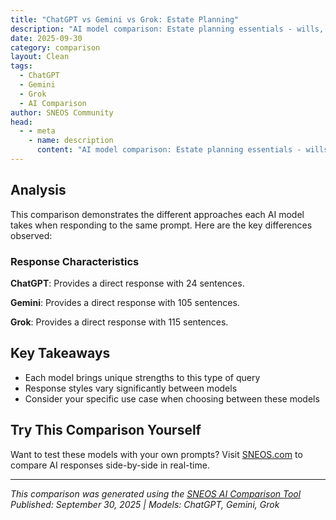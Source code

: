 ```yaml
---
title: "ChatGPT vs Gemini vs Grok: Estate Planning"
description: "AI model comparison: Estate planning essentials - wills, trusts, and beneficiaries..."
date: 2025-09-30
category: comparison
layout: Clean
tags:
  - ChatGPT
  - Gemini
  - Grok
  - AI Comparison
author: SNEOS Community
head:
  - - meta
    - name: description
      content: "AI model comparison: Estate planning essentials - wills, trusts, and beneficiaries..."
---
```


<ChatComparison
  title="ChatGPT vs Gemini vs Grok: Estate Planning"
  prompt="Estate planning essentials - wills, trusts, and beneficiaries"
  :responses='{
    "ChatGPT": "Certainly! Here\u0027s an overview of estate planning essentials, including wills, trusts, and beneficiaries:\n\n### 1. Wills\nA will is a legal document that outlines how your assets and properties will be distributed after your death. It can also name guardians for minor children and specify other wishes.\n\n**Key Points:**\n- **Purpose:** Distribute assets, name executors, appoint guardians.\n- **Advantages:** Clear instructions, relatively simple and inexpensive.\n- **Limitations:** Must go through probate (court-supervised process), which can be time-consuming and public.\n\n### 2. Trusts\nA trust is a legal arrangement where one party (the trustee) holds and manages assets for the benefit of another (the beneficiary). Trusts can be established during your lifetime or upon death.\n\n**Types:**\n- **Revocable Living Trust:** Can be altered or revoked during your lifetime. Helps avoid probate.\n- **Irrevocable Trust:** Cannot be changed once established. Often used for tax benefits and asset protection.\n\n**Benefits:**\n- Avoid probate\n- Maintain privacy\n- Provide ongoing management of assets\n- Protect assets from creditors\n\n### 3. Beneficiaries\nBeneficiary designations are instructions on who will receive certain assets, such as life insurance proceeds, retirement accounts, or payable-on-death bank accounts.\n\n**Key Points:**\n- **Direct transfer:** Avoids probate.\n- **Important to keep updated:** Changes in relationships (marriage, divorce) should prompt updating beneficiary designations.\n- **Overrides Wills:** Beneficiary designations generally take precedence over your will regarding those specific assets.\n\n---\n\n### Additional Tips for Estate Planning:\n- **Power of Attorney:** Assign someone to make financial or medical decisions if you become incapacitated.\n- **Healthcare Directive:** Specify your preferences for medical treatment and end-of-life care.\n- **Regular Reviews:** Update your estate plan regularly, especially after major life changes.\n- **Consult Professionals:** Estate laws can be complex and vary by jurisdiction; consult an estate planning attorney.\n\n---\n\nWould you like more detailed information on any of these topics or assistance creating an estate plan?",
    "Gemini": "Okay, let\u0027s break down the estate planning essentials: wills, trusts, and beneficiaries. These are the cornerstones of ensuring your assets are distributed according to your wishes after your death, and potentially also managed during your incapacity.\n\n**1. Wills: The Foundation of Estate Planning**\n\n*   **What it is:** A legal document that outlines how you want your assets (property, money, investments, etc.) distributed after your death. Think of it as your instruction manual for your possessions.\n*   **Key Components:**\n    *   **Beneficiaries:**  The individuals or entities (e.g., charities) who will inherit your assets.\n    *   **Executor/Personal Representative:** The person you appoint to manage your estate, pay debts, and distribute assets according to your will.\n    *   **Guardian (if applicable):** If you have minor children, you name who you want to care for them.\n    *   **Specific Bequests:**  Specific items or amounts of money you want to leave to particular people (e.g., \u0022I leave my antique watch to my son, John\u0022).\n    *   **Residuary Clause:** This covers everything *not* specifically mentioned.  It states who gets the rest of your estate after debts, taxes, and specific bequests are paid.\n    *   **Powers and Authority:** Outlines the powers you grant to your Executor to manage your estate.\n*   **Pros:**\n    *   Relatively simple and inexpensive to create (compared to trusts).\n    *   Allows you to name guardians for minor children.\n    *   Allows you to specify who gets what.\n*   **Cons:**\n    *   **Probate:** Your will must go through probate court, a potentially lengthy and public process. Probate can involve court fees, legal fees, and delays in distributing assets to your beneficiaries.  The complexity and length of probate vary by state.\n    *   **Public Record:**  Wills become part of the public record during probate.\n    *   **Doesn\u0027t Avoid Estate Taxes (necessarily):**  A will *can* incorporate tax planning strategies, but it doesn\u0027t automatically avoid estate taxes.\n    *   **Limited Protection During Incapacity:**  A will only takes effect *after* death.  It doesn\u0027t address what happens if you become incapacitated and unable to manage your affairs.\n*   **Important Considerations:**\n    *   **State Laws:**  Wills must comply with state laws regarding signing, witnessing, and notarization.\n    *   **Regular Review:**  Update your will whenever there\u0027s a major life event (marriage, divorce, birth of a child, death of a beneficiary, significant change in assets).\n    *   **Intestacy:**  If you die without a valid will (intestate), state law dictates how your assets will be distributed. This may not align with your wishes.\n\n**2. Trusts:  A More Complex Tool**\n\n*   **What it is:** A legal arrangement where you (the *grantor* or *settlor*) transfer assets to a *trustee*, who manages those assets for the benefit of designated *beneficiaries*. Trusts can be created during your lifetime (*living trusts*) or upon your death (through your will - *testamentary trusts*).\n*   **Key Players:**\n    *   **Grantor/Settlor/Trustor:** The person creating the trust and transferring assets into it.\n    *   **Trustee:** The person or entity responsible for managing the trust assets according to the trust document. This can be you, a family member, a friend, or a professional trust company.\n    *   **Beneficiary:** The person or entity who will benefit from the trust assets.  This can be you during your lifetime, and then your heirs after your death.\n*   **Types of Trusts:**\n    *   **Revocable Living Trust:**\n        *   **Control:** You retain control over the assets during your lifetime. You can amend or revoke the trust.\n        *   **Probate Avoidance:**  Assets held in the trust avoid probate.\n        *   **Incapacity Planning:** If you become incapacitated, the successor trustee you name can manage the trust assets without court intervention.\n        *   **Tax Implications:**  Treated as part of your taxable estate.  No immediate tax benefits.\n    *   **Irrevocable Trust:**\n        *   **Less Control:**  Once created, it\u0027s very difficult (and often impossible) to change or revoke.\n        *   **Asset Protection:** Can offer protection from creditors in some situations (depending on state law and the type of irrevocable trust).\n        *   **Estate Tax Reduction:**  Can be used to reduce estate taxes by removing assets from your taxable estate.\n        *   **Special Needs Trusts:**  Used to provide for a disabled beneficiary without jeopardizing their eligibility for government benefits.\n    *   **Testamentary Trust:** Created through your will and only comes into existence after your death.\n        *   **Doesn\u0027t Avoid Probate:**  Since it\u0027s created by the will, it goes through probate.\n        *   **Useful for Minor Children or Spendthrifts:** Can be used to manage assets for beneficiaries who are not yet capable of managing their own finances (e.g., minor children, or individuals with spending problems).\n*   **Pros:**\n    *   **Probate Avoidance (Living Trusts):**  Saves time, money, and keeps your affairs private.\n    *   **Incapacity Planning:** Provides for management of your assets if you become unable to do so.\n    *   **Control Over Asset Distribution:**  You can specify *when* and *how* your beneficiaries receive assets (e.g., staggered distributions, funds for education, etc.).\n    *   **Asset Protection (Irrevocable Trusts):**  Potential protection from creditors and lawsuits.\n    *   **Estate Tax Planning (Irrevocable Trusts):**  May help reduce estate taxes.\n    *   **Special Needs Planning:**  Preserves government benefits for disabled beneficiaries.\n*   **Cons:**\n    *   **More Complex and Expensive:**  More complicated to set up than a will and typically requires attorney assistance.\n    *   **Funding the Trust:** You must actively transfer assets into the trust for it to be effective.  This can involve retitling property, changing beneficiary designations, etc.\n    *   **Ongoing Administration:**  Requires ongoing management by the trustee.\n    *   **Irrevocable Trusts are Difficult to Change:**  Losing control can be a drawback.\n*   **Important Considerations:**\n    *   **Trustee Selection:**  Choose a trustee who is trustworthy, responsible, and capable of managing the assets. Consider a professional trustee if your situation is complex or if you don\u0027t have a suitable individual.\n    *   **Trust Document:**  The trust document must be carefully drafted to reflect your wishes and comply with state law.\n    *   **Funding:**  Make sure to properly fund the trust by transferring ownership of assets.\n\n**3. Beneficiaries: The Recipients**\n\n*   **Who They Are:** The individuals, entities (charities, organizations), or even trusts who will receive assets from your will, trust, retirement accounts, life insurance policies, and other accounts.\n*   **Importance of Designation:**\n    *   **Overriding Wills and Trusts:** Beneficiary designations on certain accounts (e.g., retirement accounts, life insurance) *override* what\u0027s stated in your will or trust.  This is crucial!\n    *   **Direct Transfer:** Assets with beneficiary designations typically transfer directly to the beneficiaries without going through probate.\n*   **Types of Beneficiary Designations:**\n    *   **Primary Beneficiary:**  The first person or entity to receive the assets.\n    *   **Contingent Beneficiary:**  The backup beneficiary who receives the assets if the primary beneficiary is deceased or unable to inherit.\n*   **Common Mistakes:**\n    *   **Failing to Name Beneficiaries:**  If you don\u0027t name a beneficiary, the assets may go to your estate and be subject to probate.\n    *   **Outdated Beneficiary Designations:**  Failing to update beneficiary designations after major life events (marriage, divorce, death).  For example, your ex-spouse could inherit if they are still listed as the beneficiary.\n    *   **Naming a Minor Child Directly:**  A minor cannot directly inherit assets.  You should consider naming a trust for their benefit or designating a custodian under the Uniform Transfers to Minors Act (UTMA).\n    *   **Not Coordinating with Your Estate Plan:**  Beneficiary designations should align with your overall estate plan to avoid unintended consequences.\n*   **Best Practices:**\n    *   **Review Regularly:**  Review beneficiary designations at least annually, and after any significant life event.\n    *   **Name Contingent Beneficiaries:**  Always have a backup plan.\n    *   **Coordinate with Your Attorney:**  Work with an estate planning attorney to ensure your beneficiary designations are consistent with your overall plan.\n    *   **Consider Tax Implications:**  Beneficiary designations can have tax consequences.  Consult with a tax advisor.\n    *   **Keep Records:**  Keep copies of your beneficiary designation forms in a safe place and inform your executor or trustee of their location.\n\n**Key Takeaways:**\n\n*   **Estate planning is not just for the wealthy.**  Everyone needs a basic plan to ensure their wishes are carried out.\n*   **A will is a good starting point, but a trust may be more appropriate for complex situations.**\n*   **Beneficiary designations are crucial and should be reviewed regularly.**\n*   **Seek professional advice from an estate planning attorney and a financial advisor.**  They can help you create a customized plan that meets your specific needs and goals.\n*   **Don\u0027t procrastinate!**  Estate planning is something you should do sooner rather than later. Life is unpredictable.\n\n**Disclaimer:** This information is for general educational purposes only and does not constitute legal or financial advice. You should consult with qualified professionals for advice tailored to your specific situation. Laws vary by state, so local expertise is important.\n",
    "Grok": "Estate planning is a critical process to ensure that your assets are distributed according to your wishes after your death, while minimizing taxes, legal fees, and family disputes. The essentials of estate planning include wills, trusts, and beneficiaries. Below, I\u2019ll break down each component and explain their importance, along with key considerations.\n\n---\n\n### **1. Wills**\nA will is a legal document that specifies how your assets (property, money, and personal belongings) should be distributed after your death. It also allows you to name guardians for minor children and an executor to manage the distribution process.\n\n#### **Key Features of a Will:**\n- **Asset Distribution:** Directs who inherits your property and in what proportions.\n- **Guardianship:** Names a guardian for minor children if both parents are deceased.\n- **Executor Appointment:** Designates a trusted person to carry out the terms of the will.\n- **Specific Bequests:** Allows you to leave specific items (e.g., jewelry, heirlooms) to particular individuals.\n\n#### **Why You Need a Will:**\n- Without a will, your estate is distributed according to state intestacy laws, which may not align with your wishes.\n- It reduces the likelihood of family disputes over inheritance.\n- Ensures your children are cared for by someone you trust.\n\n#### **Considerations for Creating a Will:**\n- **Legal Requirements:** Must be written, signed, and witnessed (requirements vary by state or country). Some jurisdictions require notarization.\n- **Updates:** Review and update your will after major life events (marriage, divorce, birth of a child, etc.).\n- **Professional Help:** While DIY wills are an option, consulting an estate planning attorney ensures the document is legally sound and tailored to your needs.\n\n---\n\n### **2. Trusts**\nA trust is a legal arrangement where a trustee holds and manages assets on behalf of beneficiaries. Trusts can be used to avoid probate (the legal process of validating a will), reduce estate taxes, and provide for loved ones with specific conditions or over time.\n\n#### **Types of Trusts:**\n- **Revocable Living Trust:** You retain control of the assets during your lifetime and can modify or revoke the trust. It avoids probate and ensures privacy since it doesn\u2019t go through public court records.\n- **Irrevocable Trust:** Cannot be changed once established. Often used for tax benefits or asset protection (e.g., shielding assets from creditors or lawsuits).\n- **Testamentary Trust:** Created through a will and takes effect after your death. Useful for managing inheritances for minors or beneficiaries with special needs.\n- **Special Needs Trust:** Provides for a disabled beneficiary without disqualifying them from government benefits like Medicaid.\n- **Charitable Trust:** Benefits a charity while potentially providing tax advantages to your estate.\n\n#### **Why You Might Need a Trust:**\n- **Probate Avoidance:** Assets in a trust bypass the often lengthy and costly probate process.\n- **Tax Planning:** Certain trusts can reduce estate taxes (especially for high-net-worth individuals).\n- **Control Over Distribution:** You can set conditions (e.g., beneficiaries receive funds at a certain age or for specific purposes like education).\n- **Privacy:** Unlike a will, trusts are not public documents in most cases.\n\n#### **Considerations for Setting Up a Trust:**\n- **Cost:** Trusts are more expensive to establish than a simple will, often requiring legal assistance.\n- **Funding the Trust:** You must transfer ownership of assets (e.g., real estate, bank accounts) into the trust for it to be effective.\n- **Trustee Selection:** Choose a reliable trustee (individual or institution) to manage the trust according to your wishes.\n\n---\n\n### **3. Beneficiaries**\nBeneficiaries are the individuals or entities (e.g., charities) who receive your assets after your death. Designating beneficiaries is a key part of estate planning and applies to wills, trusts, and certain accounts like life insurance or retirement plans.\n\n#### **Key Points About Beneficiaries:**\n- **Primary Beneficiaries:** The first in line to receive your assets.\n- **Contingent Beneficiaries:** Receive assets if the primary beneficiary predeceases you or cannot inherit.\n- **Direct Beneficiary Designations:** Many accounts (e.g., 401(k), IRA, life insurance) allow you to name beneficiaries directly, bypassing the will or trust. These designations often take precedence over instructions in a will.\n- **Minors as Beneficiaries:** If a beneficiary is a minor, consider setting up a trust or naming a custodian to manage the inheritance until they reach adulthood.\n\n#### **Why Beneficiary Designations Matter:**\n- Ensures assets go to the intended recipients.\n- Avoids delays in asset distribution since direct designations often bypass probate.\n- Prevents unintended consequences (e.g., an ex-spouse receiving assets if designations aren\u2019t updated after a divorce).\n\n#### **Considerations for Naming Beneficiaries:**\n- **Regular Updates:** Review and update beneficiary designations after life changes (marriage, divorce, death of a beneficiary).\n- **Clarity:** Clearly identify beneficiaries to avoid disputes (e.g., full names and relationships).\n- **Tax Implications:** Some inheritances (e.g., retirement accounts) may have tax consequences for beneficiaries. Consult a financial advisor for strategies to minimize tax burdens.\n\n---\n\n### **Additional Estate Planning Essentials**\nBeyond wills, trusts, and beneficiaries, consider these components for a comprehensive estate plan:\n\n1. **Power of Attorney (POA):**\n   - Designates someone to make financial or legal decisions on your behalf if you become incapacitated.\n   - Can be durable (remains in effect if you\u2019re incapacitated) or limited (for a specific purpose or time).\n\n2. **Advance Healthcare Directive (Living Will):**\n   - Specifies your wishes for medical treatment if you\u2019re unable to communicate (e.g., life support, organ donation).\n   - Often paired with a healthcare proxy (someone authorized to make medical decisions for you).\n\n3. **Estate Tax Planning:**\n   - For larger estates, work with a professional to minimize federal or state estate taxes through gifting, trusts, or other strategies.\n   - Note: As of 2023, the federal estate tax exemption is $12.92 million per individual (adjusted annually), but state laws vary.\n\n4. **Digital Assets:**\n   - Include instructions for managing online accounts, cryptocurrencies, or digital files in your estate plan.\n   - Provide access information (usernames, passwords) to a trusted individual or use a secure digital estate planning tool.\n\n5. **Letter of Intent:**\n   - A non-binding document that explains your wishes or provides guidance to your executor or family (e.g., funeral preferences, reasons for certain decisions in your will).\n\n---\n\n### **Steps to Create an Estate Plan**\n1. **Assess Your Assets and Liabilities:** Make a list of everything you own (real estate, investments, personal property) and owe (debts, mortgages).\n2. **Define Your Goals:** Decide who should inherit your assets, who will care for your children, and any special conditions for distribution.\n3. **Consult Professionals:** Work with an estate planning attorney, financial advisor, and tax professional to create and review your plan.\n4. **Draft and Execute Documents:** Prepare your will, trusts, and other documents, ensuring they meet legal requirements.\n5. **Communicate with Family:** Inform loved ones about your plan (or at least where to find important documents) to avoid confusion later.\n6. **Store Documents Safely:** Keep originals in a secure location (e.g., safe deposit box) and provide copies to your executor or trustee.\n7. **Review Regularly:** Update your plan every 3-5 years or after major life events.\n\n---\n\n### **Common Mistakes to Avoid**\n- **Procrastinating:** Many people delay estate planning, leaving loved ones with legal and financial burdens.\n- **Not Updating Documents:** Failing to revise your will or beneficiary designations after life changes can lead to unintended outcomes.\n- **DIY Errors:** Online templates may not account for state-specific laws or complex family dynamics, leading to invalid documents.\n- **Ignoring Tax Implications:** Failing to plan for estate or inheritance taxes can reduce what beneficiaries receive.\n- **Overlooking Digital Assets:** Not addressing online accounts or digital property can create access issues for heirs.\n\n---\n\n### **Conclusion**\nEstate planning is not just for the wealthy\u2014it\u2019s for anyone who wants to protect their loved ones and ensure their wishes are honored. A well-crafted plan with a will, trusts (if needed), and clear beneficiary designations provides peace of mind and prevents unnecessary stress for your family. Start by evaluating your situation, consulting professionals, and taking action to secure your legacy. If you have specific circumstances (e.g., blended families, business ownership, or international assets), seek tailored advice to address those complexities."
  }'
  published-date="22:46"
/>

## Analysis

This comparison demonstrates the different approaches each AI model takes when responding to the same prompt. Here are the key differences observed:

### Response Characteristics

**ChatGPT**: Provides a direct response with 24 sentences. 

**Gemini**: Provides a direct response with 105 sentences. 

**Grok**: Provides a direct response with 115 sentences. 

## Key Takeaways

- Each model brings unique strengths to this type of query
- Response styles vary significantly between models
- Consider your specific use case when choosing between these models

## Try This Comparison Yourself

Want to test these models with your own prompts? Visit [SNEOS.com](https://sneos.com) to compare AI responses side-by-side in real-time.

---

*This comparison was generated using the [SNEOS AI Comparison Tool](https://sneos.com)*
*Published: September 30, 2025 | Models: ChatGPT, Gemini, Grok*
